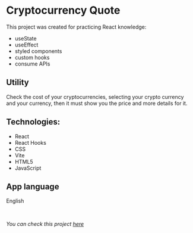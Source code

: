 # Cryptocurrency Quote

This project was created for practicing React knowledge:

- useState
- useEffect
- styled components
- custom hooks
- consume APIs

## Utility

Check the cost of your cryptocurrencies, selecting your crypto currency and your currency, then it must show you the price and more details for it.

## Technologies:

- React
- React Hooks
- CSS
- Vite
- HTML5
- JavaScript

## App language

English

<br/>

_You can check this project <a href="https://crypto-quote-react.netlify.app/" target="_blank">here</a>_
